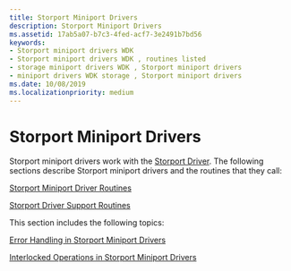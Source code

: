 ```yaml
---
title: Storport Miniport Drivers
description: Storport Miniport Drivers
ms.assetid: 17ab5a07-b7c3-4fed-acf7-3e2491b7bd56
keywords:
- Storport miniport drivers WDK
- Storport miniport drivers WDK , routines listed
- storage miniport drivers WDK , Storport miniport drivers
- miniport drivers WDK storage , Storport miniport drivers
ms.date: 10/08/2019
ms.localizationpriority: medium
---
```


# Storport Miniport Drivers

Storport miniport drivers work with the [Storport Driver](storport-driver.md). The following sections describe Storport miniport drivers and the routines that they call:

[Storport Miniport Driver Routines](storport-miniport-driver-routines.md)

[Storport Driver Support Routines](storport-driver-support-routines.md)

This section includes the following topics:

[Error Handling in Storport Miniport Drivers](error-handling-in-storport-miniport-drivers.md)

[Interlocked Operations in Storport Miniport Drivers](interlocked-operations-in-storport-miniport-drivers.md)
